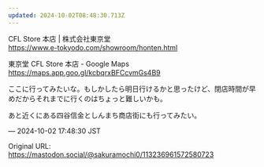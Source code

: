 ```yaml
---
updated: 2024-10-02T08:48:30.713Z
---
```


<p>CFL Store 本店 | 株式会社東京堂<br /><a href="https://www.e-tokyodo.com/showroom/honten.html" target="_blank" rel="nofollow noopener noreferrer" translate="no"><span class="invisible">https://www.</span><span class="ellipsis">e-tokyodo.com/showroom/honten.</span><span class="invisible">html</span></a></p><p>東京堂 CFL Store 本店 - Google Maps<br /><a href="https://maps.app.goo.gl/kcbqrxBFCcvmGs4B9" target="_blank" rel="nofollow noopener noreferrer" translate="no"><span class="invisible">https://</span><span class="ellipsis">maps.app.goo.gl/kcbqrxBFCcvmGs</span><span class="invisible">4B9</span></a></p><p>ここに行ってみたいな。もしかしたら明日行けるかと思ったけど、閉店時間が早めだからそれまでに行くのはちょっと難しいかも。</p><p>あと近くにある四谷信金としんまち商店街にも行ってみたい。</p>

&mdash; 2024-10-02 17:48:30 JST

Original URL: https://mastodon.social/@sakuramochi0/113236961572580723
